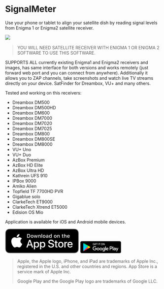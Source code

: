 # SignalMeter
Use your phone or tablet to align your satellite dish by reading signal levels from Enigma 1 or Enigma2 satellite receiver.

![](https://github.com/shaxxx/Signalmeter2/raw/master/docs/esm.gif)

>YOU WILL NEED SATELLITE RECEIVER WITH ENIGMA 1 OR ENIGMA 2 SOFTWARE TO USE THIS SOFTWARE. 

SUPPORTS ALL currently existing Enigma1 and Enigma2 receivers and images, has same interface for both versions and works remotely (just forward web port and you can connect from anywhere). Additionally it allows you to ZAP channels, take screenshots and watch live TV streams directly on your device. SatFinder for Dreambox, VU+ and many others.

Tested and working on this receivers:

- Dreambox DM500
- Dreambox DM500HD
- Dreambox DM600
- Dreambox DM7000
- Dreambox DM7020
- Dreambox DM7025
- Dreambox DM800
- Dreambox DM800SE
- Dreambox DM8000
- VU+ Uno
- VU+ Duo
- AzBox Premium
- AzBox HD Elite
- AzBox Ultra HD
- Kathrein UFS 910
- IPBox 9000
- Amiko Alien
- Topfield TF 7700HD PVR
- Gigablue solo
- ClarkeTech ET9000
- ClarkeTech Xtrend ET5000
- Edision OS Mio

Application is available for iOS and Android mobile devices.

[![SignalMeter in AppStore](appstore.svg)](https://apps.apple.com/us/app/enigma-signal-meter/id1479557163?l=hr&ls=1)
[![SignalMeter in Play Store](play.png)](https://play.google.com/store/apps/details?id=com.krkadoni.app.signalmeter)

>  Apple, the Apple logo, iPhone, and iPad are trademarks of Apple Inc., registered in the U.S. and other countries and regions. App Store is a service mark of Apple Inc. 
>  
> Google Play and the Google Play logo are trademarks of Google LLC.

